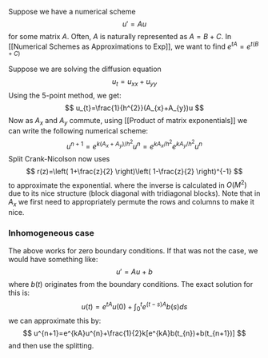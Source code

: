 Suppose we have a numerical scheme 
$$
u'=Au
$$
for some matrix $A$.
Often, $A$ is naturally represented as $A=B+C$.
In [[Numerical Schemes as Approximations to Exp]],
we want to find $e^{tA}=e^{t(B+C)}$



Suppose we are solving the diffusion equation 
$$
u_{t}=u_{x x}+ u_{y y}
$$
Using the 5-point method, we get:
$$
u_{t}=\frac{1}{h^{2}}(A_{x}+A_{y})u
$$
Now as $A_{x}$ and $A_{y}$ commute, using [[Product of matrix exponentials]] we can write the following numerical scheme:
$$
u^{n+1}=e^{k(A_{x}+A_{y})/h^{2}}u^n=e^{kA_{x}/h^{2}}e^{kA_{y}/h^{2}}u^n
$$
Split Crank-Nicolson now uses
$$
r(z)=\left( 1+\frac{z}{2} \right)\left( 1-\frac{z}{2} \right)^{-1}
$$
to approximate the exponential.
where the inverse is calculated in $O(M^2)$ due to its nice structure (block diagonal with tridiagonal blocks). Note that in $A_{x}$ we first need to appropriately permute the rows and columns to make it nice.

### Inhomogeneous case
The above works for zero boundary conditions. If that was not the case, we would have something like:
$$
u'=Au+b
$$
where $b(t)$ originates from the boundary conditions.
The exact solution for this is:
$$
u(t)=e^{tA}u(0)+\int_{0}^te^{(t-s)A}b(s)ds
$$
we can approximate this by:
$$
u^{n+1}=e^{kA}u^{n}+\frac{1}{2}k[e^{kA}b(t_{n})+b(t_{n+1})]
$$
and then use the splitting.